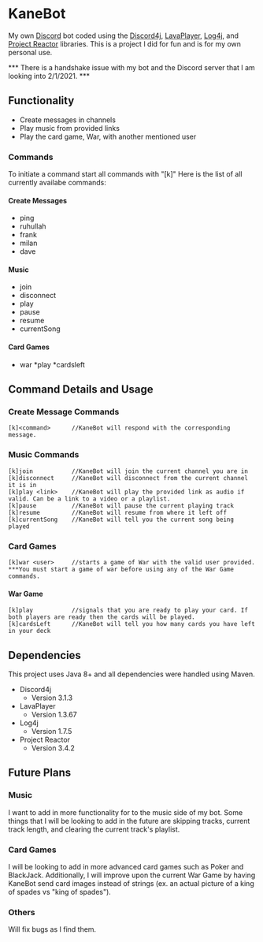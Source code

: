 # KaneBot
My own [Discord](https://discord.com/) bot coded using the [Discord4j](https://github.com/Discord4J/Discord4J), [LavaPlayer](https://github.com/sedmelluq/lavaplayer), 
[Log4j](https://logging.apache.org/log4j/2.x/), and [Project Reactor](https://projectreactor.io/) libraries. This is a project I did for fun and is for my own personal use. 

*** There is a handshake issue with my bot and the Discord server that I am looking into 2/1/2021. ***

## Functionality
* Create messages in channels
* Play music from provided links
* Play the card game, War, with another mentioned user
### Commands
To initiate a command start all commands with "[k]"
Here is the list of all currently availabe commands:
#### Create Messages
* ping
* ruhullah
* frank
* milan
* dave
#### Music
* join
* disconnect
* play
* pause
* resume
* currentSong
#### Card Games
* war
  *play
  *cardsleft
## Command Details and Usage
### Create Message Commands
    [k]<command>      //KaneBot will respond with the corresponding message.
### Music Commands
    [k]join           //KaneBot will join the current channel you are in
    [k]disconnect     //KaneBot will disconnect from the current channel it is in
    [k]play <link>    //KaneBot will play the provided link as audio if valid. Can be a link to a video or a playlist.
    [k]pause          //KaneBot will pause the current playing track
    [k]resume         //KaneBot will resume from where it left off
    [k]currentSong    //KaneBot will tell you the current song being played
### Card Games
    [k]war <user>     //starts a game of War with the valid user provided. ***You must start a game of war before using any of the War Game commands.
#### War Game
    [k]play           //signals that you are ready to play your card. If both players are ready then the cards will be played.
    [k]cardsLeft      //KaneBot will tell you how many cards you have left in your deck
## Dependencies
This project uses Java 8+ and all dependencies were handled using Maven.
* Discord4j
   * Version 3.1.3
* LavaPlayer
   * Version 1.3.67
* Log4j
   * Version 1.7.5
* Project Reactor
   * Version 3.4.2
## Future Plans
### Music
I want to add in more functionality for to the music side of my bot. Some things that I will be looking to add in the future are skipping tracks, current track length, and clearing the current track's playlist.
### Card Games
I will be looking to add in more advanced card games such as Poker and BlackJack. Additionally, I will improve upon the current War Game by having KaneBot send card images instead of strings (ex. an actual picture of a king of spades vs "king of spades").
### Others
Will fix bugs as I find them.
